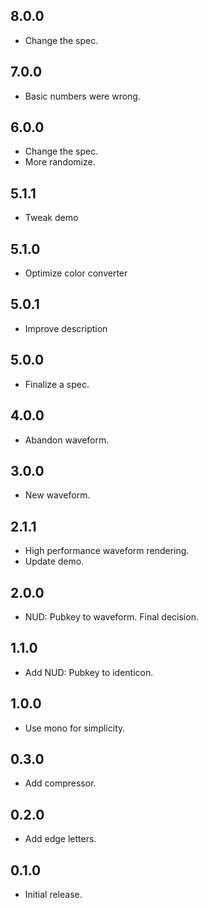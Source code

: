 ## 8.0.0

* Change the spec.

## 7.0.0

* Basic numbers were wrong.

## 6.0.0

* Change the spec.
* More randomize.

## 5.1.1

* Tweak demo
 
## 5.1.0

* Optimize color converter

## 5.0.1

* Improve description

## 5.0.0

* Finalize a spec.

## 4.0.0

* Abandon waveform.

## 3.0.0

* New waveform.

## 2.1.1

* High performance waveform rendering.
* Update demo.

## 2.0.0

* NUD: Pubkey to waveform. Final decision.

## 1.1.0

* Add NUD: Pubkey to identicon.

## 1.0.0

* Use mono for simplicity.

## 0.3.0

* Add compressor.

## 0.2.0

* Add edge letters.

## 0.1.0

* Initial release.

